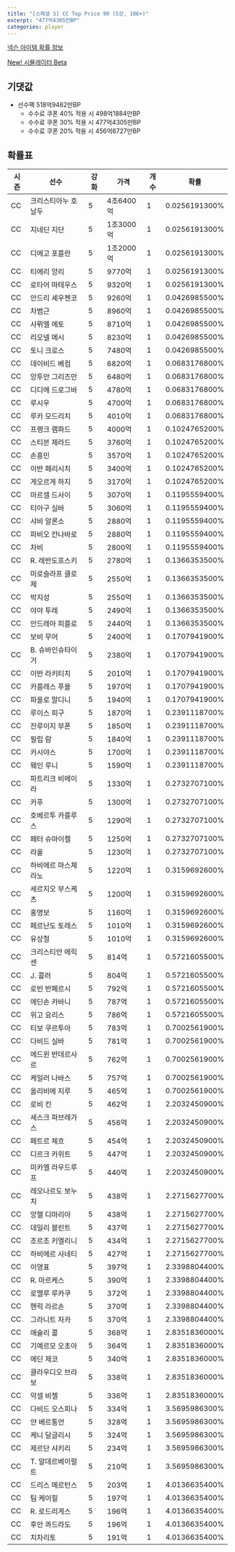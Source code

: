 ```yaml
---
title: "[스페셜 S] CC Top Price 90 (5강, 106+)"
excerpt: "477억4305만BP"
categories: player
---
```

[넥슨 아이템 확률 정보](http://iteminfo.nexon.com/probability/fco?sn=7422)

[New! 시뮬레이터 Beta](/simulator/7422)
## 기댓값
- 선수팩 518억9462만BP
  - 수수료 쿠폰 40% 적용 시 498억1884만BP
  - 수수료 쿠폰 30% 적용 시 477억4305만BP
  - 수수료 쿠폰 20% 적용 시 456억6727만BP


## 확률표

|시즌|선수|강화|가격|개수|확률|
|---|---|---|---|---|---|
|CC|크리스티아누 호날두|5|4조6400억|1|0.0256191300%|
|CC|지네딘 지단|5|1조3000억|1|0.0256191300%|
|CC|디에고 포를란|5|1조2000억|1|0.0256191300%|
|CC|티에리 앙리|5|9770억|1|0.0256191300%|
|CC|로타어 마테우스|5|9320억|1|0.0256191300%|
|CC|안드리 셰우첸코|5|9260억|1|0.0426985500%|
|CC|차범근|5|8960억|1|0.0426985500%|
|CC|사뮈엘 에토|5|8710억|1|0.0426985500%|
|CC|리오넬 메시|5|8230억|1|0.0426985500%|
|CC|토니 크로스|5|7480억|1|0.0426985500%|
|CC|데이비드 베컴|5|6820억|1|0.0683176800%|
|CC|앙투안 그리즈만|5|6480억|1|0.0683176800%|
|CC|디디에 드로그바|5|4780억|1|0.0683176800%|
|CC|루시우|5|4700억|1|0.0683176800%|
|CC|루카 모드리치|5|4010억|1|0.0683176800%|
|CC|프랭크 램파드|5|4000억|1|0.1024765200%|
|CC|스티븐 제라드|5|3760억|1|0.1024765200%|
|CC|손흥민|5|3570억|1|0.1024765200%|
|CC|이반 페리시치|5|3400억|1|0.1024765200%|
|CC|게오르게 하지|5|3170억|1|0.1024765200%|
|CC|마르셀 드사이|5|3070억|1|0.1195559400%|
|CC|티아구 실바|5|3060억|1|0.1195559400%|
|CC|샤비 알론소|5|2880억|1|0.1195559400%|
|CC|파비오 칸나바로|5|2880억|1|0.1195559400%|
|CC|차비|5|2800억|1|0.1195559400%|
|CC|R. 레반도프스키|5|2780억|1|0.1366353500%|
|CC|미로슬라프 클로제|5|2550억|1|0.1366353500%|
|CC|박지성|5|2550억|1|0.1366353500%|
|CC|야야 투레|5|2490억|1|0.1366353500%|
|CC|안드레아 피를로|5|2440억|1|0.1366353500%|
|CC|보비 무어|5|2400억|1|0.1707941900%|
|CC|B. 슈바인슈타이거|5|2380억|1|0.1707941900%|
|CC|이반 라키티치|5|2010억|1|0.1707941900%|
|CC|카를레스 푸욜|5|1970억|1|0.1707941900%|
|CC|파올로 말디니|5|1940억|1|0.1707941900%|
|CC|루이스 피구|5|1870억|1|0.2391118700%|
|CC|잔루이지 부폰|5|1850억|1|0.2391118700%|
|CC|필립 람|5|1840억|1|0.2391118700%|
|CC|카시야스|5|1700억|1|0.2391118700%|
|CC|웨인 루니|5|1590억|1|0.2391118700%|
|CC|파트리크 비에이라|5|1330억|1|0.2732707100%|
|CC|카푸|5|1300억|1|0.2732707100%|
|CC|호베르투 카를루스|5|1290억|1|0.2732707100%|
|CC|페터 슈마이켈|5|1250억|1|0.2732707100%|
|CC|라울|5|1230억|1|0.2732707100%|
|CC|하비에르 마스체라노|5|1220억|1|0.3159692600%|
|CC|세르지오 부스케츠|5|1200억|1|0.3159692600%|
|CC|홍명보|5|1160억|1|0.3159692600%|
|CC|페르난도 토레스|5|1010억|1|0.3159692600%|
|CC|유상철|5|1010억|1|0.3159692600%|
|CC|크리스티안 에릭센|5|814억|1|0.5721605500%|
|CC|J. 콜러|5|804억|1|0.5721605500%|
|CC|로빈 반페르시|5|792억|1|0.5721605500%|
|CC|에딘손 카바니|5|787억|1|0.5721605500%|
|CC|위고 요리스|5|786억|1|0.5721605500%|
|CC|티보 쿠르투아|5|783억|1|0.7002561900%|
|CC|다비드 실바|5|781억|1|0.7002561900%|
|CC|에드윈 반데르사르|5|762억|1|0.7002561900%|
|CC|케일러 나바스|5|757억|1|0.7002561900%|
|CC|올리비에 지루|5|465억|1|0.7002561900%|
|CC|로비 킨|5|462억|1|2.2032450900%|
|CC|세스크 파브레가스|5|456억|1|2.2032450900%|
|CC|페트르 체흐|5|454억|1|2.2032450900%|
|CC|디르크 카위트|5|447억|1|2.2032450900%|
|CC|미카엘 라우드루프|5|440억|1|2.2032450900%|
|CC|레오나르도 보누치|5|438억|1|2.2715627700%|
|CC|앙헬 디마리아|5|438억|1|2.2715627700%|
|CC|데일리 블린트|5|437억|1|2.2715627700%|
|CC|조르조 키엘리니|5|434억|1|2.2715627700%|
|CC|하비에르 사네티|5|427억|1|2.2715627700%|
|CC|이영표|5|397억|1|2.3398804400%|
|CC|R. 마르케스|5|390억|1|2.3398804400%|
|CC|로멜루 루카쿠|5|372억|1|2.3398804400%|
|CC|헨릭 라르손|5|370억|1|2.3398804400%|
|CC|그라니트 자카|5|370억|1|2.3398804400%|
|CC|애슐리 콜|5|368억|1|2.8351836000%|
|CC|기예르모 오초아|5|364억|1|2.8351836000%|
|CC|에딘 제코|5|340억|1|2.8351836000%|
|CC|클라우디오 브라보|5|338억|1|2.8351836000%|
|CC|악셀 비첼|5|336억|1|2.8351836000%|
|CC|다비드 오스피나|5|334억|1|3.5695986300%|
|CC|얀 베르통언|5|328억|1|3.5695986300%|
|CC|케니 달글리시|5|324억|1|3.5695986300%|
|CC|제르단 샤키리|5|234억|1|3.5695986300%|
|CC|T. 알데르베이럴트|5|210억|1|3.5695986300%|
|CC|드리스 메르턴스|5|203억|1|4.0136635400%|
|CC|팀 케이힐|5|197억|1|4.0136635400%|
|CC|R. 로드리게스|5|196억|1|4.0136635400%|
|CC|후안 콰드라도|5|196억|1|4.0136635400%|
|CC|치차리토|5|191억|1|4.0136635400%|
